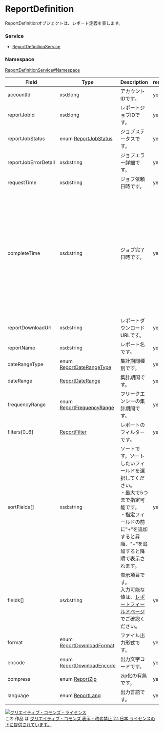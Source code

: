 

# ReportDefinition

ReportDefinitionオブジェクトは、レポート定義を表します。

### Service

+ [ReportDefinitionService](../../services/ReportDefinitionService.md)

### Namespace

[ReportDefinitionService#Namespace](../../services/ReportDefinitionService.md#namespace)

| Field | Type | Description | response | get | add | remove |
| ----- | ---- | ----------- | -------- | --------- | --------- | --------- |
| accountId | xsd:long | アカウントIDです。 | yes | - | Ignore | Ignore | |
| reportJobId | xsd:long | レポートジョブIDです。 | yes | - | Ignore | Requirement<br>NonUpdatable | |
| reportJobStatus | enum [ReportJobStatus](./ReportJobStatus.md) | ジョブステータスです。 | yes | - | Ignore | Ignore | |
| reportJobErrorDetail | xsd:string | ジョブエラー詳細です。 | yes | - | Ignore | Ignore | |
| requestTime | xsd:string | ジョブ依頼日時です。 | yes | - | Ignore | Ignore | |
| completeTime | xsd:string | ジョブ完了日時です。 | yes | <br>※ジョブ登録の完了後に返却されます。 | Ignore | Ignore | |
| reportDownloadUrl | xsd:string | レポートダウンロードURLです。 | yes | - | Ignore | Ignore | |
| reportName | xsd:string | レポート名です。 | yes | - | Optional | Ignore | |
| dateRangeType | enum [ReportDateRangeType](./ReportDateRangeType.md) | 集計期間種別です。 | yes | - | Requirement | Ignore | |
| dateRange | [ReportDateRange](./ReportDateRange.md) | 集計期間です。 | yes | - | Optional | Ignore | |
| frequencyRange | enum [ReportFrequencyRange](./ReportFrequencyRange.md) | フリークエンシーの集計期間です。 | yes | - | Optional | Ignore | |
| filters[0..6] | [ReportFilter](./ReportFilter.md) | レポートのフィルターです。 | yes | - | Optional | Ignore | |
| sortFields[] | xsd:string | ソートです。ソートしたいフィールドを選択してください。<br>・最大で5つまで指定可能です。<br>・指定フィールドの前に&#34;+&#34;を追加すると昇順、&#34;-&#34;を追加すると降順で表示されます。 | yes | - | Optional | Ignore | |
| fields[] | xsd:string | 表示項目です。<br>入力可能な値は、[レポートフィールドページ](../../appendix/reports.md)でご確認ください。 | yes | - | Requirement | Ignore | |
| format | enum [ReportDownloadFormat](./ReportDownloadFormat.md) | ファイル出力形式です。 | yes | - | Optional | Ignore | |
| encode | enum [ReportDownloadEncode](./ReportDownloadEncode.md) | 出力文字コードです。 | yes | - | Optional | Ignore | |
| compress | enum [ReportZip](./ReportZip.md) | zip化の有無です。 | yes | - | Optional | Ignore | |
| language | enum [ReportLang](./ReportLang.md) | 出力言語です。 | yes | - | Optional | Ignore | |

<a rel="license" href="http://creativecommons.org/licenses/by-nd/2.1/jp/"><img alt="クリエイティブ・コモンズ・ライセンス" style="border-width:0" src="https://i.creativecommons.org/l/by-nd/2.1/jp/88x31.png" /></a><br />この 作品 は <a rel="license" href="http://creativecommons.org/licenses/by-nd/2.1/jp/">クリエイティブ・コモンズ 表示 - 改変禁止 2.1 日本 ライセンスの下に提供されています。</a>
